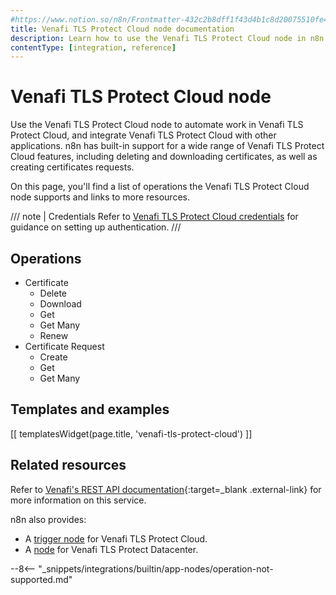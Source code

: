 ```yaml
---
#https://www.notion.so/n8n/Frontmatter-432c2b8dff1f43d4b1c8d20075510fe4
title: Venafi TLS Protect Cloud node documentation
description: Learn how to use the Venafi TLS Protect Cloud node in n8n. Follow technical documentation to integrate Venafi TLS Protect Cloud node into your workflows.
contentType: [integration, reference]
---
```


# Venafi TLS Protect Cloud node

Use the Venafi TLS Protect Cloud node to automate work in Venafi TLS Protect Cloud, and integrate Venafi TLS Protect Cloud with other applications. n8n has built-in support for a wide range of Venafi TLS Protect Cloud features, including deleting and downloading certificates, as well as creating certificates requests. 

On this page, you'll find a list of operations the Venafi TLS Protect Cloud node supports and links to more resources.

/// note | Credentials
Refer to [Venafi TLS Protect Cloud credentials](/integrations/builtin/credentials/venafitlsprotectcloud/) for guidance on setting up authentication. 
///

## Operations

* Certificate
	* Delete
	* Download
	* Get
	* Get Many
	* Renew
* Certificate Request
	* Create
	* Get
	* Get Many

## Templates and examples

<!-- see https://www.notion.so/n8n/Pull-in-templates-for-the-integrations-pages-37c716837b804d30a33b47475f6e3780 -->
[[ templatesWidget(page.title, 'venafi-tls-protect-cloud') ]]

## Related resources

Refer to [Venafi's REST API documentation](https://docs.venafi.cloud/api/vaas-rest-api/){:target=_blank .external-link} for more information on this service.

n8n also provides:
<!-- vale off -->
* A [trigger node](/integrations/builtin/trigger-nodes/n8n-nodes-base.venafitlsprotectcloudtrigger/) for Venafi TLS Protect Cloud.
* A [node](/integrations/builtin/app-nodes/n8n-nodes-base.venafitlsprotectdatacenter/) for Venafi TLS Protect Datacenter.
<!-- vale on -->

--8<-- "_snippets/integrations/builtin/app-nodes/operation-not-supported.md"
